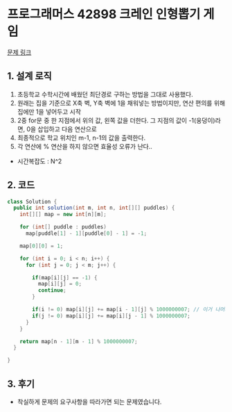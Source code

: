 # 프로그래머스 42898 크레인 인형뽑기 게임

[문제 링크](https://programmers.co.kr/learn/courses/30/lessons/42898)

## 1. 설계 로직

1. 초등학교 수학시간에 배웠던 최단경로 구하는 방법을 그대로 사용했다.
2. 원래는 집을 기준으로 X축 벽, Y축 벽에 1을 채워넣는 방법이지만, 연산 편의를 위해 집에만 1을 넣어두고 시작
3. 2중 for문 중 한 지점에서 위의 값, 왼쪽 값을 더한다. 그 지점의 값이 -1(웅덩이)라면, 0을 삽입하고 다음 연산으로
4. 최종적으로 학교 위치인 m-1, n-1의 값을 출력한다.
5. 각 연산에 % 연산을 하지 않으면 효율성 오류가 난다..

- 시간복잡도 : N^2

## 2. 코드

```java
class Solution {
  public int solution(int m, int n, int[][] puddles) {
    int[][] map = new int[n][m];

    for (int[] puddle : puddles)
      map[puddle[1] - 1][puddle[0] - 1] = -1;

    map[0][0] = 1;

    for (int i = 0; i < n; i++) {
      for (int j = 0; j < m; j++) {

        if(map[i][j] == -1) {
          map[i][j] = 0;
          continue;
        }

        if(i != 0) map[i][j] += map[i - 1][j] % 1000000007; // 이거 나머지 처리 안하면 효율성 못뚫음;
        if(j != 0) map[i][j] += map[i][j - 1] % 1000000007;
      }
    }

    return map[n - 1][m - 1] % 1000000007;
  }

}
```

## 3. 후기

- 착실하게 문제의 요구사항을 따라가면 되는 문제였습니다.
